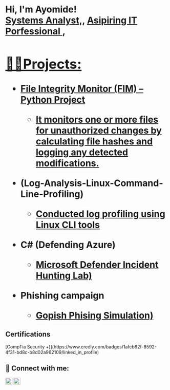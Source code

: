 <h1>Hi, I'm Ayomide! <br/><a href="https://github.com/joshmadakor1">Systems Analyst,</a>, <a href="https://www.linkedin.com/in/joshmadakor/"> Asipiring IT Porfessional </a>, <a href="https://www.youtube.com/c/joshmadakor">

<h2>👨‍💻Projects:</h2>

- <b>File Integrity Monitor (FIM) – Python Project</b>
  - [ It monitors one or more files for unauthorized changes by calculating file hashes and logging any detected modifications.](https://github.com/AyomideSonubi/file-integrity-monitor)
- <b> (Log-Analysis-Linux-Command-Line-Profiling)</b>
  - [Conducted log profiling using Linux CLI tools](https://github.com/AyomideSonubi/Log-Analysis-Linux-Command-Line-Profiling) 
    
- <b>C# (Defending Azure)</b>
  - [Microsoft Defender Incident Hunting Lab)](https://github.com/AyomideSonubi/defending-azure)

- <b>Phishing campaign </b>
  - [Gopish Phising Simulation)](https://github.com/AyomideSonubi/phishing-campaign-gopish)

<h2> Certifications </h2>
[CompTia Security +)](https://www.credly.com/badges/1afcb62f-8592-4f31-bd8c-b8d02a962109/linked_in_profile)

<h2> 🤳 Connect with me:</h2> 


[<img align="left" alt="AyomideSonubi | LinkedIn" width="22px" src="https://cdn.jsdelivr.net/npm/simple-icons@v3/icons/linkedin.svg" />][linkedin]
[<img align="left" alt="AyomideSonubi |Email" width="22px" src="https://cdn.jsdelivr.net/npm/simple-icons@v3/icons/email.svg" />][Email]

[Email]: https://mail.google.com/Asonubi18
[linkedin]:https://www.linkedin.com/in/ayomide-sonubi/

<!--
**joshmadakor1/joshmadakor1** is a ✨ _special_ ✨ repository because its `README.md` (this file) appears on your GitHub profile.

Here are some ideas to get you started:

- 🔭 I’m currently working on ...
- 🌱 I’m currently learning ...
- 👯 I’m looking to collaborate on ...
- 🤔 I’m looking for help with ...
- 💬 Ask me about ...
- 📫 How to reach me: ...
- 😄 Pronouns: ...
- ⚡ Fun fact: ...
-->
